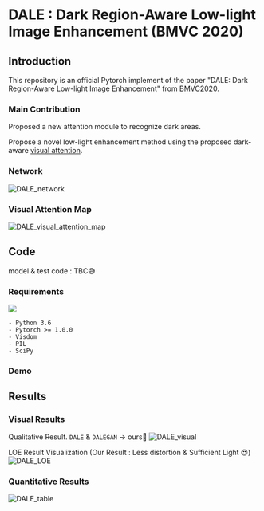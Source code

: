 # DALE : Dark Region-Aware Low-light Image Enhancement (BMVC 2020)
## Introduction
This repository is an official Pytorch implement of the paper "DALE: Dark Region-Aware Low-light Image Enhancement" from [BMVC2020](https://bmvc2020.github.io/). 

### Main Contribution

Proposed a new attention module to recognize dark areas.

Propose a novel low-light enhancement method using the proposed dark-aware [visual attention](#visual-attention-map).

### Network
![DALE_network](https://user-images.githubusercontent.com/28749482/90978985-a7b41300-e58c-11ea-9b81-c0b6e4afdcf4.JPG)

### Visual Attention Map
![DALE_visual_attention_map](https://user-images.githubusercontent.com/28749482/90980969-50686f80-e599-11ea-8ba4-526152f79397.JPG)

## Code
model & test code : TBC😅

### Requirements
![](https://img.shields.io/badge/OS-Win10-green.svg) 
```
- Python 3.6
- Pytorch >= 1.0.0
- Visdom
- PIL
- SciPy
```

### Demo


## Results

### Visual Results
Qualitative Result. `DALE` & `DALEGAN` -> ours🧐
![DALE_visual](https://user-images.githubusercontent.com/28749482/90978820-8acb1000-e58b-11ea-87de-e93a430aff39.JPG)

LOE Result Visualization (Our Result : Less distortion & Sufficient Light 😍)
![DALE_LOE](https://user-images.githubusercontent.com/28749482/90978871-ed241080-e58b-11ea-929c-b30087ed5058.JPG)

### Quantitative Results
![DALE_table](https://user-images.githubusercontent.com/28749482/90978461-155e4000-e589-11ea-9cab-52024af8daf6.JPG)

